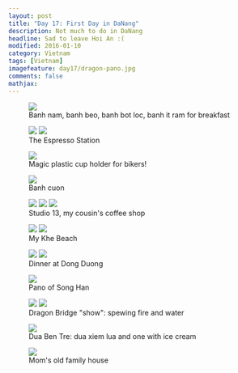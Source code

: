 ```yaml
---
layout: post
title: "Day 17: First Day in DaNang"
description: Not much to do in DaNang
headline: Sad to leave Hoi An :(
modified: 2016-01-10
category: Vietnam
tags: [Vietnam]
imagefeature: day17/dragon-pano.jpg
comments: false
mathjax:
---
```



<figure>
<a href='{{ site.url }}/images/day17/breakfast.jpg'><img src='{{ site.url }}/images/day17/breakfast.jpg'></a>
    <figcaption>Banh nam, banh beo, banh bot loc, banh it ram for breakfast</figcaption>
</figure>

<figure class="half">
<a href='{{ site.url }}/images/day17/coffee1.jpg'><img src='{{ site.url }}/images/day17/coffee1.jpg'></a>
<a href='{{ site.url }}/images/day17/coffee2.jpg'><img src='{{ site.url }}/images/day17/coffee2.jpg'></a>
    <figcaption>The Espresso Station</figcaption>
</figure>

<figure>
<a href='{{ site.url }}/images/day17/coffee-bike.jpg'><img src='{{ site.url }}/images/day17/coffee-bike.jpg'></a>
    <figcaption>Magic plastic cup holder for bikers!</figcaption>
</figure>

<figure>
<a href='{{ site.url }}/images/day17/lunch.jpg'><img src='{{ site.url }}/images/day17/lunch.jpg'></a>
    <figcaption>Banh cuon</figcaption>
</figure>

<figure class="third">
<a href='{{ site.url }}/images/day17/coffee-later1.jpg'><img src='{{ site.url }}/images/day17/coffee-later1.jpg'></a>
<a href='{{ site.url }}/images/day17/coffee-later2.jpg'><img src='{{ site.url }}/images/day17/coffee-later2.jpg'></a>
<a href='{{ site.url }}/images/day17/coffee-later3.jpg'><img src='{{ site.url }}/images/day17/coffee-later3.jpg'></a>
    <figcaption>Studio 13, my cousin's coffee shop</figcaption>
</figure>

<figure class="half">
<a href='{{ site.url }}/images/day17/beach1.jpg'><img src='{{ site.url }}/images/day17/beach1.jpg'></a>
<a href='{{ site.url }}/images/day17/beach2.jpg'><img src='{{ site.url }}/images/day17/beach2.jpg'></a>
    <figcaption>My Khe Beach</figcaption>
</figure>

<figure class="half">
<a href='{{ site.url }}/images/day17/dinner1.jpg'><img src='{{ site.url }}/images/day17/dinner1.jpg'></a>
<a href='{{ site.url }}/images/day17/dinner2.jpg'><img src='{{ site.url }}/images/day17/dinner2.jpg'></a>
    <figcaption>Dinner at Dong Duong</figcaption>
</figure>

<figure>
<a href='{{ site.url }}/images/day17/dragon-pano.jpg'><img src='{{ site.url }}/images/day17/dragon-pano.jpg'></a>
    <figcaption>Pano of Song Han</figcaption>
</figure>

<figure class="half">
<a href='{{ site.url }}/images/day17/dragon1.jpg'><img src='{{ site.url }}/images/day17/dragon1.jpg'></a>
<a href='{{ site.url }}/images/day17/dragon2.jpg'><img src='{{ site.url }}/images/day17/dragon2.jpg'></a>
    <figcaption>Dragon Bridge "show":  spewing fire and water</figcaption>
</figure>

<figure>
<a href='{{ site.url }}/images/day17/coconut.jpg'><img src='{{ site.url }}/images/day17/coconut.jpg'></a>
    <figcaption>Dua Ben Tre: dua xiem lua and one with ice cream</figcaption>
</figure>

<figure>
<a href='{{ site.url }}/images/day17/old-house.jpg'><img src='{{ site.url }}/images/day17/old-house.jpg'></a>
    <figcaption>Mom's old family house</figcaption>
</figure>

